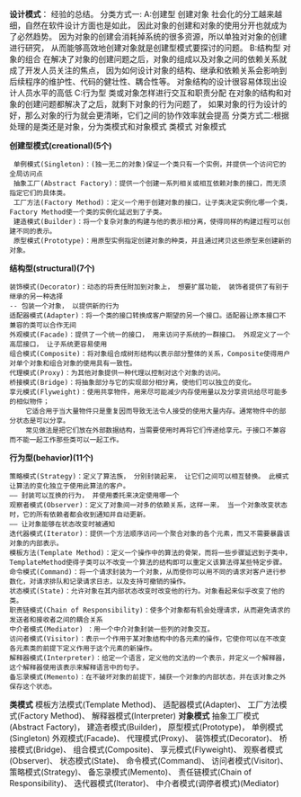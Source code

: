 **设计模式**： 经验的总结。
    分类方式一:
    A:创建型   创建对象
        社会化的分工越来越细，自然在软件设计方面也是如此，
        因此对象的创建和对象的使用分开也就成为了必然趋势。
        因为对象的创建会消耗掉系统的很多资源，所以单独对对象的创建进行研究，
        从而能够高效地创建对象就是创建型模式要探讨的问题。
    B:结构型   对象的组合
        在解决了对象的创建问题之后，对象的组成以及对象之间的依赖关系就成了开发人员关注的焦点，
        因为如何设计对象的结构、继承和依赖关系会影响到后续程序的维护性、代码的健壮性、耦合性等。
        对象结构的设计很容易体现出设计人员水平的高低
    C:行为型   类或对象怎样进行交互和职责分配
        在对象的结构和对象的创建问题都解决了之后，就剩下对象的行为问题了，
        如果对象的行为设计的好，那么对象的行为就会更清晰，它们之间的协作效率就会提高
    分类方式二:根据处理的是类还是对象，分为类模式和对象模式
    类模式
    对象模式
        
**创建型模式(creational)(5个)**

     单例模式(Singleton)：(独一无二的对象)保证一个类只有一个实例，并提供一个访问它的全局访问点
     抽象工厂(Abstract Factory)：提供一个创建一系列相关或相互依赖对象的接口，而无须指定它们的具体类。
     工厂方法(Factory Method)：定义一个用于创建对象的接口，让子类决定实例化哪一个类，Factory Method使一个类的实例化延迟到了子类。
     建造模式(Builder)：将一个复杂对象的构建与他的表示相分离，使得同样的构建过程可以创建不同的表示。
     原型模式(Prototype)：用原型实例指定创建对象的种类，并且通过拷贝这些原型来创建新的对象。

**结构型(structural)(7个)**

    装饰模式(Decorator)：动态的将责任附加到对象上， 想要扩展功能， 装饰者提供了有别于继承的另一种选择
    -- 包装一个对象， 以提供新的行为
    适配器模式(Adapter)：将一个类的接口转换成客户期望的另一个接口。适配器让原本接口不兼容的类可以合作无间
    外观模式(Facade)：提供了一个统一的接口， 用来访问子系统的一群接口。 外观定义了一个高层接口， 让子系统更容易使用
    组合模式(Composite)：将对象组合成树形结构以表示部分整体的关系，Composite使得用户对单个对象和组合对象的使用具有一致性。
    代理模式(Proxy)：为其他对象提供一种代理以控制对这个对象的访问。
    桥接模式(Bridge)：将抽象部分与它的实现部分相分离，使他们可以独立的变化。
    享元模式(Flyweight)：使用共享物件，用来尽可能减少内存使用量以及分享资讯给尽可能多的相似物件；
        它适合用于当大量物件只是重复因而导致无法令人接受的使用大量内存。通常物件中的部分状态是可以分享。
        常见做法是把它们放在外部数据结构，当需要使用时再将它们传递给享元。于接口不兼容而不能一起工作那些类可以一起工作。

**行为型(behavior)(11个)**

    策略模式(Strategy)：定义了算法族， 分别封装起来， 让它们之间可以相互替换。 此模式让算法的变化独立于使用此算法的客户。
    —— 封装可以互换的行为， 并使用委托来决定使用哪一个
    观察者模式(Observer)：定义了对象间一对多的依赖关系，这样一来， 当一个对象改变状态时，它的所有依赖者都会收到通知并自动更新。
    —— 让对象能够在状态改变时被通知
    迭代器模式(Iterator)：提供一个方法顺序访问一个聚合对象的各个元素，而又不需要暴露该对象的内部表示。
    模板方法(Template Method)：定义一个操作中的算法的骨架，而将一些步骤延迟到子类中，TemplateMethod使得子类可以不改变一个算法的结构即可以重定义该算法得某些特定步骤。
    命令模式(Command)：将一个请求封装为一个对象，从而使你可以用不同的请求对客户进行参数化，对请求排队和记录请求日志，以及支持可撤销的操作。
    状态模式(State)：允许对象在其内部状态改变时改变他的行为。对象看起来似乎改变了他的类。
    职责链模式(Chain of Responsibility)：使多个对象都有机会处理请求，从而避免请求的发送者和接收者之间的耦合关系
    中介者模式(Mediator) ：用一个中介对象封装一些列的对象交互。
    访问者模式(Visitor)：表示一个作用于某对象结构中的各元素的操作，它使你可以在不改变各元素类的前提下定义作用于这个元素的新操作。
    解释器模式(Interpreter)：给定一个语言，定义他的文法的一个表示，并定义一个解释器，这个解释器使用该表示来解释语言中的句子。
    备忘录模式(Memento)：在不破坏对象的前提下，捕获一个对象的内部状态，并在该对象之外保存这个状态。
 
**类模式**
    模板方法模式(Template Method)、
    适配器模式(Adapter)、
    工厂方法模式(Factory Method)、
    解释器模式(Interpreter)
**对象模式**
    抽象工厂模式(Abstract Factory)，
    建造者模式(Builder)，
    原型模式(Prototype)，
    单例模式(Singleton) 
    外观模式(Facade)、
    代理模式(Proxy)、
    装饰模式(Decorator)、
    桥接模式(Bridge)、
    组合模式(Composite)、
    享元模式(Flyweight)、
    观察者模式(Observer)、 
    状态模式(State)、
    命令模式(Command)、
    访问者模式(Visitor)、
    策略模式(Strategy)、
    备忘录模式(Memento)、
    责任链模式(Chain of Responsibility)、
    迭代器模式(Iterator)、
    中介者模式(调停者模式)(Mediator) 